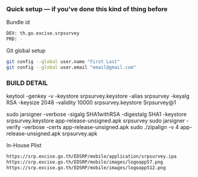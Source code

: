 ### Quick setup — if you've done this kind of thing before
Bundle id
```bash
DEV: th.go.excise.srpsurvey
PRD: -
```
Git global setup
```bash
git config --global user.name "First Last"
git config --global user.email "email@gmail.com"
```
### BUILD DETAIL
keytool -genkey -v -keystore srpsurvey.keystore -alias srpsurvey -keyalg RSA -keysize 2048 -validity 10000
srpsurvey.keystore
Srpsurvey@1

sudo jarsigner -verbose -sigalg SHA1withRSA -digestalg SHA1 -keystore srpsurvey.keystore app-release-unsigned.apk srpsurvey
sudo jarsigner -verify -verbose -certs app-release-unsigned.apk
sudo ./zipalign -v 4 app-release-unsigned.apk srpsurvey.apk

In-House Plist
```bash
https://srp.excise.go.th/EDSRP/mobile/application/srpsurvey.ipa
https://srp.excise.go.th/EDSRP/mobile/images/logoapp57.png
https://srp.excise.go.th/EDSRP/mobile/images/logoapp512.png
```